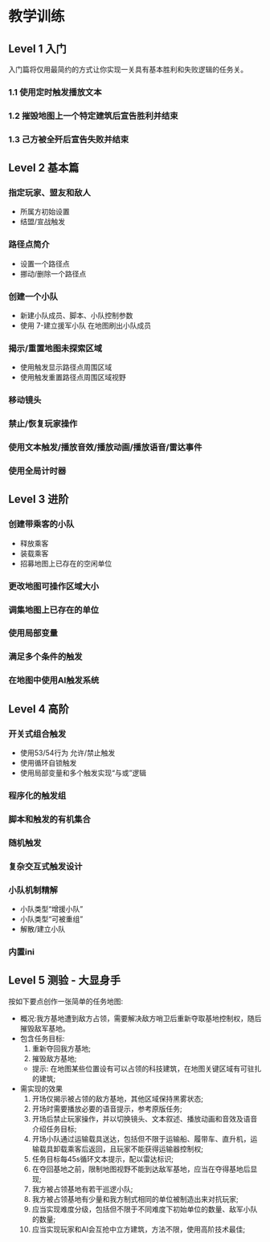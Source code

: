 # 教学训练

## Level 1 入门
入门篇将仅用最简约的方式让你实现一关具有基本胜利和失败逻辑的任务关。
### 1.1 使用定时触发播放文本

### 1.2 摧毁地图上一个特定建筑后宣告胜利并结束

### 1.3 己方被全歼后宣告失败并结束


## Level 2 基本篇
### 指定玩家、盟友和敌人
* 所属方初始设置
* 结盟/宣战触发
### 路径点简介
* 设置一个路径点
* 挪动/删除一个路径点
### 创建一个小队
* 新建小队成员、脚本、小队控制参数
* 使用 7-建立援军小队 在地图刷出小队成员
### 揭示/重置地图未探索区域
* 使用触发显示路径点周围区域
* 使用触发重置路径点周围区域视野
### 移动镜头
### 禁止/恢复玩家操作
### 使用文本触发/播放音效/播放动画/播放语音/雷达事件
### 使用全局计时器

## Level 3 进阶
### 创建带乘客的小队
* 释放乘客
* 装载乘客
* 招募地图上已存在的空闲单位
### 更改地图可操作区域大小
### 调集地图上已存在的单位
### 使用局部变量
### 满足多个条件的触发
### 在地图中使用AI触发系统

## Level 4 高阶
### 开关式组合触发
* 使用53/54行为 允许/禁止触发
* 使用循环自锁触发
* 使用局部变量和多个触发实现“与或”逻辑
### 程序化的触发组
### 脚本和触发的有机集合
### 随机触发
### 复杂交互式触发设计
### 小队机制精解
* 小队类型“增援小队”
* 小队类型“可被重组”
* 解散/建立小队
### 内置ini

## Level 5 测验 - 大显身手
按如下要点创作一张简单的任务地图:
* 概况:我方基地遭到敌方占领，需要解决敌方哨卫后重新夺取基地控制权，随后摧毁敌军基地。
* 包含任务目标:
  1. 重新夺回我方基地;
  2. 摧毁敌方基地;
  - 提示: 在地图某些位置设有可以占领的科技建筑，在地图关键区域有可驻扎的建筑;
* 需实现的效果
  1. 开场仅揭示被占领的敌方基地，其他区域保持黑雾状态;
  2. 开场时需要播放必要的语音提示，参考原版任务;
  2. 开场后禁止玩家操作，并以切换镜头、文本叙述、播放动画和音效及语音介绍任务目标;
  2. 开场小队通过运输载具送达，包括但不限于运输船、履带车、直升机，运输载具卸载乘客后返回，且玩家不能获得运输器控制权;
  3. 任务目标每45s循环文本提示，配以雷达标识;
  4. 在夺回基地之前，限制地图视野不能到达敌军基地，应当在夺得基地后显现;
  5. 我方被占领基地有若干巡逻小队;
  6. 我方被占领基地有少量和我方制式相同的单位被制造出来对抗玩家;
  6. 应当实现难度分级，包括但不限于不同难度下初始单位的数量、敌军小队的数量;
  6. 应当实现玩家和AI会互抢中立方建筑，方法不限，使用高阶技术最佳;
